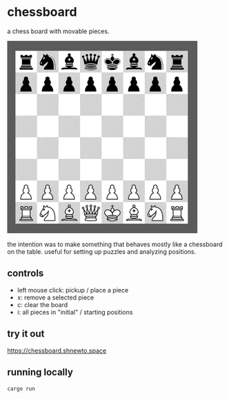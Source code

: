 # chessboard

a chess board with movable pieces.

![grey and white chess board, grey and white pieces each in their starting positions](/img/board.png)

the intention was to make something that behaves mostly like a chessboard on the table. useful for setting up puzzles and analyzing positions.

## controls

- left mouse click: pickup / place a piece
- x: remove a selected piece
- c: clear the board
- i: all pieces in "initial" / starting positions

## try it out

<https://chessboard.shnewto.space>

## running locally

```rust
cargo run
```
